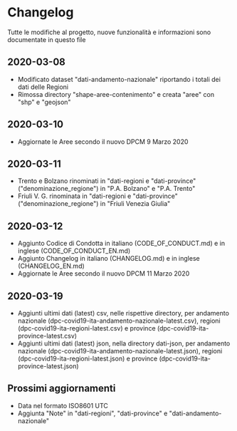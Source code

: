 # Changelog

Tutte le modifiche al progetto, nuove funzionalità e informazioni sono documentate in questo file

## 2020-03-08

- Modificato dataset "dati-andamento-nazionale" riportando i totali dei dati delle Regioni
- Rimossa directory "shape-aree-contenimento" e creata "aree" con "shp" e "geojson"

## 2020-03-10

- Aggiornate le Aree secondo il nuovo DPCM 9 Marzo 2020

## 2020-03-11

- Trento e Bolzano rinominati in "dati-regioni e "dati-province" ("denominazione_regione") in "P.A. Bolzano" e "P.A. Trento"
- Friuli V. G. rinominata in "dati-regioni e "dati-province" ("denominazione_regione") in "Friuli Venezia Giulia"

## 2020-03-12

- Aggiunto Codice di Condotta in italiano (CODE_OF_CONDUCT.md) e in inglese (CODE_OF_CONDUCT_EN.md)
- Aggiunto Changelog in italiano (CHANGELOG.md) e in inglese (CHANGELOG_EN.md)
- Aggiornate le Aree secondo il nuovo DPCM 11 Marzo 2020

## 2020-03-19

- Aggiunti ultimi dati (latest) csv, nelle rispettive directory, per andamento nazionale (dpc-covid19-ita-andamento-nazionale-latest.csv), regioni (dpc-covid19-ita-regioni-latest.csv) e province (dpc-covid19-ita-province-latest.csv)
- Aggiunti ultimi dati (latest) json, nella directory dati-json, per andamento nazionale (dpc-covid19-ita-andamento-nazionale-latest.json), regioni (dpc-covid19-ita-regioni-latest.json) e province (dpc-covid19-ita-province-latest.json)

## Prossimi aggiornamenti

- Data nel formato ISO8601 UTC
- Aggiunta "Note" in "dati-regioni", "dati-province" e "dati-andamento-nazionale"

